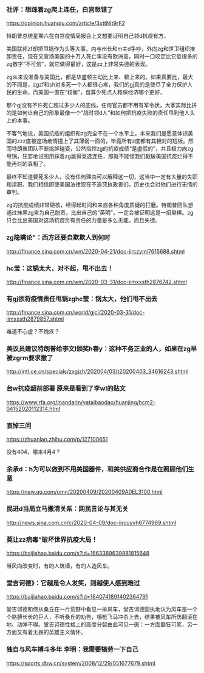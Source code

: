 ### 社评：想踩着zg爬上连任，白宫想错了
https://opinion.huanqiu.com/article/3xttNIt9rF2

特朗普总统星期六在白宫疫情简报会上又想要证明自己领d抗疫有方，

美国联邦zf却把甩锅作为头等大事，内与州长和m主d争吵，外向zg和世卫组织推卸责任，现在又宣扬美国的十万人死亡率没有欧洲高，同时一口咬定比它低很多的zg数字“不可信”，就它做得最好，这是zz上非常失德的表现。

zg从来没准备与美国比，都是华盛顿主动比上来、赖上来的。如果真要比，最大的不同是，zgzf和sh对多死一个人都很心疼，我们的gj真的是使尽了全力保护人民的生命，而美国一直在“权衡”，盘算少死点人和保经济哪个更好，

那个gj没有不许死亡超过多少人的底线，任何官员都不用有军令状，大家实际比拼的是如何让自己的形象最像一个“战时领d人”和如何把抗疫失败的责任甩到他人头上的本事。

不客气地说，美国抗疫的组织和zg完全不在一个水平上。本来我们是愿意体谅美国的zzz度被这场疫情撞上了其薄弱一面的，毕竟所有z度都有其相对的短板。然而特朗普团队不断挑衅碰瓷，公然指控zg的抗疫成绩“是虚假的”，并且极力向zg甩锅，狂妄地试图用踩着zg赢得竞选连任，那就不能怪我们戳破美国抗疫烂得不能再烂的真相了。

最终不知道要死多少人。没有任何理由可以解释这一切，这当中一定有大量的失职和渎职。我们相信即使美国法律现在不追究执政者们，历史也会对他们进行无情的审判。

zg的抗疫成绩非常硬核，经得起时间和来自各种角度质疑的打磨。特朗普团队想通过抹黑zg来为自己脱责，比出自己的“英明”，一定会被证明这是一招臭棋。zg只会比出美国对这场抗疫负有责任的力量是多么无能，而且失德。

### zg隐瞒论”：西方还要自欺欺人到何时
http://finance.sina.com.cn/wm/2020-04-21/doc-iirczymi7615688.shtml

### hc莹：这锅太大，对不起，甩不出去！
http://finance.sina.com.cn/wm/2020-03-31/doc-iimxxsth2876742.shtml

### 有gj欲将疫情责任甩锅zghc莹：锅太大，他们甩不出去
http://finance.sina.com.cn/world/gjcj/2020-03-31/doc-iimxxsth2879857.shtml

难道不心虚？不愧疚？

### 美议员建议特朗普给李文l颁奖h春y：这种不务正业的人，如果在zg早被zgrm要求撤了
http://intl.ce.cn/specials/zxgjzh/202004/03/t20200403_34616243.shtml

### 台w抗疫超前部署 原来是看到了李wl的贴文
https://www.rfa.org/mandarin/yataibaodao/huanjing/hcm2-04152020112314.html

### 哀悼三问
https://zhuanlan.zhihu.com/p/127100651

没有404，哪来4月4？

### 余承d：h为可以做到不用美国器件，和美供应商合作是在照顾他们生意
https://new.qq.com/omn/20200409/20200409A0EL3100.html

### 民进d当局立马撇清关系：网民言论与其无关
http://news.sina.com.cn/c/2020-04-09/doc-iircuyvh6774969.shtml

### 莫让zz病毒”破坏世界抗疫大局！
https://baijiahao.baidu.com/s?id=1663389639881815648

当风向改变时，有的人筑墙，有的人造风车。

### 堂吉诃德》：它越是令人发笑，则越使人感到难过
https://baijiahao.baidu.com/s?id=1640741891402364791

堂吉诃德和侍从桑丘在一片荒野中看见一排风车，堂吉诃德固执地认为风车是一个个胳膊长长的巨人，不听桑丘的劝告，横枪飞马冲杀上去，结果被风车所伤翻滚在地、动弹不得。堂吉诃德性格上的高度分裂由此可见一斑：一方面癫狂可笑，另一方面又有着无畏的英雄主义情怀。

### 独自与风车搏斗多年 李明：我需要犒劳一下自己
https://sports.dbw.cn/system/2008/12/29/051677679.shtml
